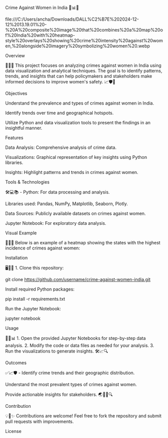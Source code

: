 Crime Against Women in India 🎨📊👩

file:///C:/Users/ancha/Downloads/DALL%C2%B7E%202024-12-12%2013.19.01%20-%20A%20composite%20image%20that%20combines%20a%20map%20of%20India%20with%20heatmap-style%20overlays%20showing%20crime%20intensity%20against%20women,%20alongside%20imagery%20symbolizing%20women%20.webp

Overview

🎯📌✨ This project focuses on analyzing crimes against women in India using data visualization and analytical techniques. The goal is to identify patterns, trends, and insights that can help policymakers and stakeholders make informed decisions to improve women's safety. 📈🛡️👩

Objectives

Understand the prevalence and types of crimes against women in India.

Identify trends over time and geographical hotspots.

Utilize Python and data visualization tools to present the findings in an insightful manner.

Features

Data Analysis: Comprehensive analysis of crime data.

Visualizations: Graphical representation of key insights using Python libraries.

Insights: Highlight patterns and trends in crimes against women.

Tools & Technologies

🛠️💻📚 - Python: For data processing and analysis.

Libraries used: Pandas, NumPy, Matplotlib, Seaborn, Plotly.

Data Sources: Publicly available datasets on crimes against women.

Jupyter Notebook: For exploratory data analysis.


Visual Example

🌟📍🎨 Below is an example of a heatmap showing the states with the highest incidence of crimes against women:



Installation

🖥️📂🔧 1. Clone this repository:

git clone https://github.com/username/crime-against-women-india.git

Install required Python packages:

pip install -r requirements.txt

Run the Jupyter Notebook:

jupyter notebook

Usage

📑💡📊 1. Open the provided Jupyter Notebooks for step-by-step data analysis.
2. Modify the code or data files as needed for your analysis.
3. Run the visualizations to generate insights. 🛠️📈🔍

Outcomes

✅📈🛡️ - Identify crime trends and their geographic distribution.

Understand the most prevalent types of crimes against women.

Provide actionable insights for stakeholders. 🌏🕵️‍♀️🔍

Contribution

💡🤝✨ Contributions are welcome! Feel free to fork the repository and submit pull requests with improvements.

License
